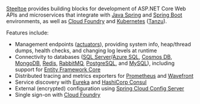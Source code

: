 [Steeltoe](https://steeltoe.io/) provides building blocks for development of ASP.NET Core Web APIs and microservices that integrate with [Java Spring](https://spring.io/) and [Spring Boot](https://spring.io/projects/spring-boot) environments, as well as [Cloud Foundry](https://www.cloudfoundry.org/) and [Kubernetes](https://kubernetes.io/) ([Tanzu](https://tanzu.vmware.com/tanzu)).

Features include:
- Management endpoints ([actuators](https://docs.spring.io/spring-boot/docs/current/reference/html/actuator.html)), providing system info, heap/thread dumps, health checks, and changing log levels at runtime
- Connectivity to databases ([SQL Server](https://www.microsoft.com/en-us/sql-server)/[Azure SQL](https://azure.microsoft.com/en-us/products/azure-sql), [Cosmos DB](https://azure.microsoft.com/en-us/products/cosmos-db/), [MongoDB](https://www.mongodb.com/), [Redis](https://redis.io/), [RabbitMQ](https://www.rabbitmq.com/), [PostgreSQL](https://www.postgresql.org/), and [MySQL](https://www.mysql.com/)), including support for [Entity Framework Core](https://learn.microsoft.com/en-us/ef/core/)
- Distributed tracing and metrics exporters for [Prometheus](https://prometheus.io/) and [Wavefront](https://docs.wavefront.com/tracing_basics.html)
- Service discovery with [Eureka](https://spring.io/projects/spring-cloud-netflix) and [HashiCorp Consul](https://www.consul.io/)
- External (encrypted) configuration using [Spring Cloud Config Server](https://docs.spring.io/spring-cloud-config/docs/current/reference/html/)
- Single sign-on with [Cloud Foundry](https://www.cloudfoundry.org/)
